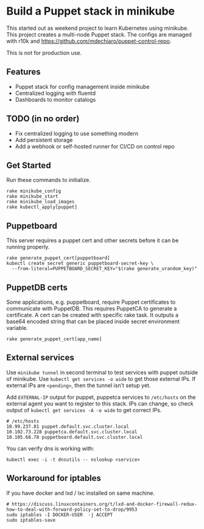 # Build a Puppet stack in minikube

This started out as weekend project to learn Kubernetes using minikube.
This project creates a multi-node Puppet stack. The configs are managed
with r10k and https://github.com/mdechiaro/puppet-control-repo.

This is not for production use.

## Features

* Puppet stack for config management inside minikube
* Centralized logging with fluentd
* Dashboards to monitor catalogs

## TODO (in no order)
* Fix centralized logging to use something modern
* Add persistent storage
* Add a webhook or self-hosted runner for CI/CD on control repo

## Get Started

Run these commands to initialize.

```
rake minikube_config
rake minikube_start
rake minikube_load_images
rake kubectl_apply[puppet]
```

## Puppetboard

This server requires a puppet cert and other secrets before it can be
running properly.

```
rake generate_puppet_cert[puppetboard]
kubectl create secret generic puppetboard-secret-key \
  --from-literal=PUPPETBOARD_SECRET_KEY="$(rake generate_urandom_key)"
```

## PuppetDB certs

Some applications, e.g. puppetboard, require Puppet certificates to
communicate with PuppetDB. This requires PuppetCA to generate a
certificate. A cert can be created with specific rake task. It outputs a
base64 encoded string that can be placed inside secret environment
variable.

```
rake generate_puppet_cert[app_name]
```

## External services

Use `minikube tunnel` in second terminal to test services with puppet
outside of minikube. Use `kubectl get services -o wide` to get those external
IPs. If external IPs are `<pending>`, then the tunnel isn't setup yet.

Add `EXTERNAL-IP` output for puppet, puppetca services to `/etc/hosts`
on the external agent you want to register to this stack. IPs can
change, so check output of `kubectl get services -A -o wide` to get
correct IPs.

```
# /etc/hosts
10.99.237.81 puppet.default.svc.cluster.local
10.102.73.228 puppetca.default.svc.cluster.local
10.105.68.78 puppetboard.default.svc.cluster.local
```

You can verify dns is working with:

```
kubectl exec -i -t dnsutils -- nslookup <service>
```

## Workaround for iptables

If you have docker and lxd / lxc installed on same machine.

```
# https://discuss.linuxcontainers.org/t/lxd-and-docker-firewall-redux-how-to-deal-with-forward-policy-set-to-drop/9953
sudo iptables -I DOCKER-USER  -j ACCEPT
sudo iptables-save
```
